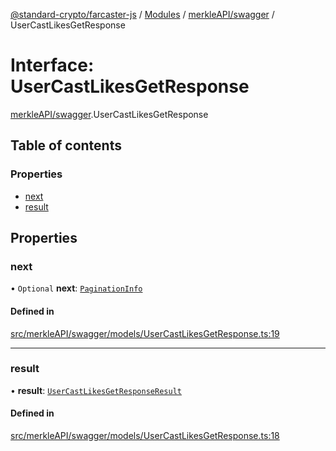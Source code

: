 [@standard-crypto/farcaster-js](../README.md) / [Modules](../modules.md) / [merkleAPI/swagger](../modules/merkleAPI_swagger.md) / UserCastLikesGetResponse

# Interface: UserCastLikesGetResponse

[merkleAPI/swagger](../modules/merkleAPI_swagger.md).UserCastLikesGetResponse

## Table of contents

### Properties

- [next](merkleAPI_swagger.UserCastLikesGetResponse.md#next)
- [result](merkleAPI_swagger.UserCastLikesGetResponse.md#result)

## Properties

### next

• `Optional` **next**: [`PaginationInfo`](merkleAPI_swagger.PaginationInfo.md)

#### Defined in

[src/merkleAPI/swagger/models/UserCastLikesGetResponse.ts:19](https://github.com/standard-crypto/farcaster-js/blob/main/src/merkleAPI/swagger/models/UserCastLikesGetResponse.ts#L19)

___

### result

• **result**: [`UserCastLikesGetResponseResult`](merkleAPI_swagger.UserCastLikesGetResponseResult.md)

#### Defined in

[src/merkleAPI/swagger/models/UserCastLikesGetResponse.ts:18](https://github.com/standard-crypto/farcaster-js/blob/main/src/merkleAPI/swagger/models/UserCastLikesGetResponse.ts#L18)
